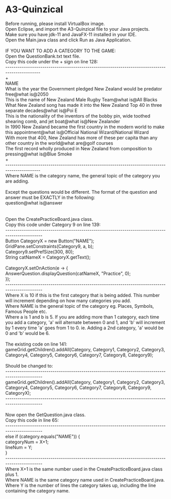 # A3-Quinzical
Before running, please install VirtualBox image.\
Open Eclipse, and import the A3-Quinzical file to your Java projects. \
Make sure you have jdk-11 and JavaFX-11 installed in your IDE.\
Open the Main.java class and click Run as Java Application.\
\
IF YOU WANT TO ADD A CATEGORY TO THE GAME:\
Open the QuestionBank.txt text file.\
Copy this code under the + sign on line 128:\
-----------------------------------------------------------------------------------------------\
+\
NAME\
What is the year the Government pledged New Zealand would be predator free@what is@2050\
This is the name of New Zealand Male Rugby Team@what is@All Blacks\
What New Zealand song has made it into the New Zealand Top 40 in three separate decades@what is@Poi E\
This is the nationality of the inventors of the bobby pin, wide toothed shearing comb, and jet boat@what is@New Zealander\
In 1990 New Zealand became the first country in the modern world to make this appointment@what is@Official National Wizard/National Wizard\
With more that 400, New Zealand has more of these per capita than any other country in the world@what are@golf courses\
The first record wholly produced in New Zealand from composition to pressing@what is@Blue Smoke\
+\
-----------------------------------------------------------------------------------------------\
Where NAME is the category name, the general topic of the category you are adding.\
\
Except the questions would be different. The format of the question and answer must be EXACTLY in the following:\
question@what is@answer\
\
\
Open the CreatePracticeBoard.java class.\
Copy this code under Category 9 on line 139:\
------------------------------------------------------------------------------------------------\
Button CategoryX = new Button("NAME");\
	  GridPane.setConstraints(Category9, a, b);\
		Category9.setPrefSize(300, 80);\
		String catNameX = CategoryX.getText();\
\
		CategoryX.setOnAction(e -> {\
			AnswerQuestion.displayQuestion(catNameX, "Practice", 0);\
		});\
------------------------------------------------------------------------------------------------\
Where X is 10 if this is the first category that is being added. This number will increment depending on how many categories you add.\
Where NAME is the general topic of the category eg. Places, Symbols, Famous People etc.\
Where a is 1 and b is 5. If you are adding more than 1 category, each time you add a category, 'a' will alternate between 0 and 1, and 'b' will increment by 1 every time 'a' goes from 1 to 0. ie. Adding a 2nd category, 'a' would be 0 and 'b' would be 6.\
\
The existing code on line 141:\
gameGrid.getChildren().addAll(Category, Category1, Category2, Category3, Category4, Category5, Category6,
				Category7, Category8, Category9);\
\
Should be changed to:\
------------------------------------------------------------------------------------------------\
gameGrid.getChildren().addAll(Category, Category1, Category2, Category3, Category4, Category5, Category6,
				Category7, Category8, Category9, CategoryX);\
------------------------------------------------------------------------------------------------\
\
Now open the GetQuestion.java class.\
Copy this code in line 65:\
------------------------------------------------------------------------------------------------\
else if (category.equals("NAME")) {\
			categoryNum = X+1;\
			lineNum = Y;\
		}\
------------------------------------------------------------------------------------------------\
Where X+1 is the same number used in the CreatePracticeBoard.java class plus 1.\
Where NAME is the same category name used in CreatePracticeBoard.java.\
Where Y is the number of lines the category takes up, including the line containing the category name.
